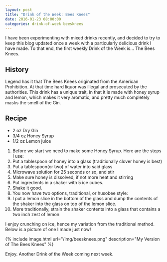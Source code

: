 ```yaml
---
layout: post
title: "Drink of the Week: Bees Knees"
date: 2016-01-23 08:00:00
categories: drink-of-week beesknees
---
```


I have been experimenting with mixed drinks recently, and decided to try to keep
this blog updated once a week with a particularly delicious drink I have made.
To that end, the first weekly Drink of the Week is... The Bees Knees.

## History

Legend has it that The Bees Knees originated from the American Prohibition.  At 
that time hard liquor was illegal and prosecuted by the authorities.  This drink
has a unique trait, in that it is made with honey syrup and lemon, which makes
it very aromatic, and pretty much completely masks the smell of the Gin.

## Recipe

* 2 oz Dry Gin
* 3/4 oz Honey Syrup
* 1/2 oz Lemon juice

1. Before we start we need to make some Honey Syrup.  Here are the steps I use:
  1. Put a tablespoon of honey into a glass (traditionally clover honey is best)
  2. Put a tablespoon(or two) of water into said glass
  3. Microwave solution for 25 seconds or so, and stir
  4. Make sure honey is dissolved, if not more heat and stirring
2. Put ingredients in a shaker with 5 ice cubes.  
3. Shake it good.
4. You now have two options, traditional, or husobee style:
  1. I put a lemon slice in the bottom of the glass and dump 
    the contents of the shaker into the glass on top of the lemon slice.
  2. More traditionally, strain the shaker contents into a glass that contains a
      two inch zest of lemon

I enjoy crunching on ice, hence my variation from the traditional method. Below
is a picture of one I made just now!

{% include image.html url="/img/beesknees.png" description="My Version of The Bees Knees" %}

Enjoy.  Another Drink of the Week coming next week.
